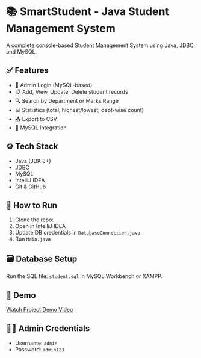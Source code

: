 # 📚 SmartStudent - Java Student Management System

A complete console-based Student Management System using Java, JDBC, and MySQL.

## ✅ Features

- 🔐 Admin Login (MySQL-based)
- 📋 Add, View, Update, Delete student records
- 🔍 Search by Department or Marks Range
- 📊 Statistics (total, highest/lowest, dept-wise count)
- 📤 Export to CSV
- 📁 MySQL Integration

## ⚙️ Tech Stack

- Java (JDK 8+)
- JDBC
- MySQL
- IntelliJ IDEA
- Git & GitHub

## 🚀 How to Run

1. Clone the repo:
2. Open in IntelliJ IDEA
3. Update DB credentials in `DatabaseConnection.java`
4. Run `Main.java`

## 🗃️ Database Setup

Run the SQL file: `student.sql` in MySQL Workbench or XAMPP.

## 🎥 Demo

[Watch Project Demo Video](https://www.loom.com/share/bc6a32e3a283402b8b3eb77924c26f3a?sid=7bb9d8df-c339-4b8d-9315-8e489baeadea)

## 👨‍💻 Admin Credentials

- Username: `admin`
- Password: `admin123`

